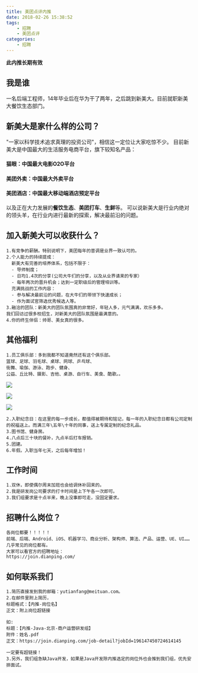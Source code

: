 ```yaml
---
title: 美团点评内推
date: 2018-02-26 15:38:52
tags: 
    - 招聘
    - 美团点评
categories:
    - 招聘
---
```

**此内推长期有效**
## 我是谁
一名后端工程师，14年毕业后在华为干了两年，之后跳到新美大。目前就职新美大餐饮生态部门。
## 新美大是家什么样的公司？
"一家以科学技术追求真理的投资公司"，相信这一定位让大家吃惊不少。
目前新美大是中国最大的生活服务电商平台，旗下较知名产品：
#### 猫眼：中国最大电影O2O平台
#### 美团外卖：中国最大外卖平台
#### 美团酒店：中国最大移动端酒店预定平台
以及正在大力发展的**餐饮生态**、**美团打车**、**生鲜**等。
可以说新美大是行业内绝对的领头羊，在行业内进行最新的探索，解决最前沿的问题。

<!-- more -->

## 加入新美大可以收获什么？
	1.有竞争的薪酬。特别说明下，美团每年的普调是业界一致认可的。
	2.个人能力的持续提成：
	  新美大有完善的培养体系，包括不限于：
	  - 导师制度；
	  - 日均1.4次的分享(公司大牛们的分享，以及从业界请来的专家）
	  - 每年两次的晋升机会；达到一定职级后的管理培训等。
	  充满挑战的工作内容：
	  - 参与解决最前沿的问题，在大牛们的带领下快速成长；
	  - 作为面试官筛选优秀候选人等。
	3.融洽的团队：新美大的团队氛围真的非常好，年轻人多，元气满满，欢乐多多。
	我们回访过很多校招生，对新美大的团队氛围是最满意的。
	4.你的终生伴侣：帅哥、美女真的很多。
	
## 其他福利
    1.员工俱乐部：多到我都不知道竟然还有这个俱乐部。
    篮球、足球、羽毛球、桌球、网球、乒乓球、
    街舞、瑜伽、游泳、跑步、健身、
    公益、丘比特、摄影、吉他、桌游、自行车、美食、酷歌。。

![](/img/15196314938824.jpg)

![](/img/15196316813074.jpg)

![](/img/15196324202637.jpg)



    2.入职纪念日：在这里的每一步成长，都值得被期待和铭记，每一年的入职纪念日都有公司定制的祝福送上。而满三年\五年\十年的同事，送上专属定制的纪念礼品。
    3.图书馆、健身房。
    4.八点后三十块的餐补，九点半后打车报销。
    5.团建。
    6.年假。入职当年七天，之后每年增加！

## 工作时间
	1.双休，即使偶尔周末加班也会给调休补回来的。
	2.我是研发岗公司要求的打卡时间是上下午各一次即可。
	3.我们组要求是十点半来，晚上没事即可走，没固定要求。
## 招聘什么岗位？
	各岗位都要！！！！！
	前端、后端、Android、iOS、机器学习、商业分析、架构师、算法、产品、运营、UE、UI……几乎常见的岗位都有。
	大家可以看官方的招聘地址：
	https://join.dianping.com/
## 如何联系我们
    1.简历直接发到我的邮箱：yutianfang@meituan.com。
    2.在邮件里附上简历，
    标题格式：【内推-岗位名】
    正文：附上岗位超链接
    
    如:
    标题：【内推-Java-北京-商户运营研发组】
    附件：姓名.pdf 
    正文：https://join.dianping.com/job-detail?jobId=196147450724614145
    
    一定要有超链接！
    3.另外，我们组急缺Java开发，如果是Java开发除内推选定的岗位外也会推到我们组，优先安排面试。


